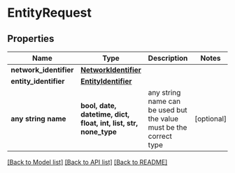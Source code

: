 # EntityRequest


## Properties
Name | Type | Description | Notes
------------ | ------------- | ------------- | -------------
**network_identifier** | [**NetworkIdentifier**](NetworkIdentifier.md) |  | 
**entity_identifier** | [**EntityIdentifier**](EntityIdentifier.md) |  | 
**any string name** | **bool, date, datetime, dict, float, int, list, str, none_type** | any string name can be used but the value must be the correct type | [optional]

[[Back to Model list]](../README.md#documentation-for-models) [[Back to API list]](../README.md#documentation-for-api-endpoints) [[Back to README]](../README.md)



